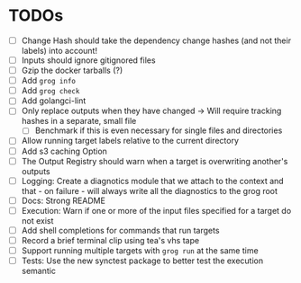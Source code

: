 # TODOs

- [ ] Change Hash should take the dependency change hashes (and not their labels) into account!
- [ ] Inputs should ignore gitignored files
- [ ] Gzip the docker tarballs (?)
- [ ] Add `grog info`
- [ ] Add `grog check`
- [ ] Add golangci-lint
- [ ] Only replace outputs when they have changed -> Will require tracking hashes in a separate, small file
  - [ ] Benchmark if this is even necessary for single files and directories
- [ ] Allow running target labels relative to the current directory
- [ ] Add s3 caching Option
- [ ] The Output Registry should warn when a target is overwriting another's outputs
- [ ] Logging: Create a diagnotics module that we attach to the context and that - on failure - will always write all the diagnostics to the grog root
- [ ] Docs: Strong README
- [ ] Execution: Warn if one or more of the input files specified for a target do not exist
- [ ] Add shell completions for commands that run targets
- [ ] Record a brief terminal clip using tea's vhs tape
- [ ] Support running multiple targets with `grog run` at the same time
- [ ] Tests: Use the new synctest package to better test the execution semantic
